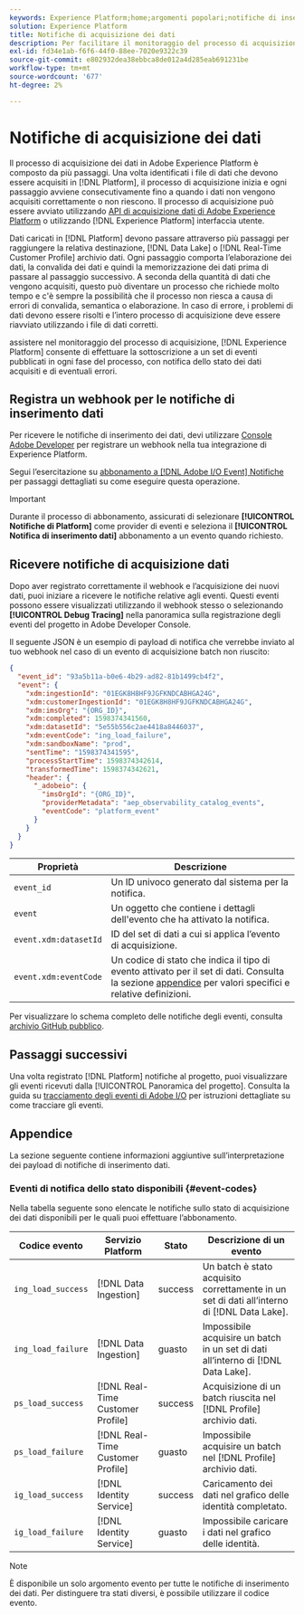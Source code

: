 ```yaml
---
keywords: Experience Platform;home;argomenti popolari;notifiche di inserimento dati;notifiche;eventi di sottoscrizione;eventi di stato di inserimento dati;eventi di stato;sottoscrizione;notifiche di stato;
solution: Experience Platform
title: Notifiche di acquisizione dei dati
description: Per facilitare il monitoraggio del processo di acquisizione, Adobe Experience Platform consente di abbonarsi a un set di eventi pubblicati in ogni fase del processo, notificandovi lo stato dei dati acquisiti ed eventuali errori.
exl-id: fd34e1ab-f6f6-44f0-88ee-7020e9322c39
source-git-commit: e802932dea38ebbca8de012a4d285eab691231be
workflow-type: tm+mt
source-wordcount: '677'
ht-degree: 2%

---
```


# Notifiche di acquisizione dei dati

Il processo di acquisizione dei dati in Adobe Experience Platform è composto da più passaggi. Una volta identificati i file di dati che devono essere acquisiti in [!DNL Platform], il processo di acquisizione inizia e ogni passaggio avviene consecutivamente fino a quando i dati non vengono acquisiti correttamente o non riescono. Il processo di acquisizione può essere avviato utilizzando [API di acquisizione dati di Adobe Experience Platform](https://www.adobe.io/experience-platform-apis/references/data-ingestion/) o utilizzando [!DNL Experience Platform] interfaccia utente.

Dati caricati in [!DNL Platform] devono passare attraverso più passaggi per raggiungere la relativa destinazione, [!DNL Data Lake] o [!DNL Real-Time Customer Profile] archivio dati. Ogni passaggio comporta l’elaborazione dei dati, la convalida dei dati e quindi la memorizzazione dei dati prima di passare al passaggio successivo. A seconda della quantità di dati che vengono acquisiti, questo può diventare un processo che richiede molto tempo e c&#39;è sempre la possibilità che il processo non riesca a causa di errori di convalida, semantica o elaborazione. In caso di errore, i problemi di dati devono essere risolti e l’intero processo di acquisizione deve essere riavviato utilizzando i file di dati corretti.

assistere nel monitoraggio del processo di acquisizione, [!DNL Experience Platform] consente di effettuare la sottoscrizione a un set di eventi pubblicati in ogni fase del processo, con notifica dello stato dei dati acquisiti e di eventuali errori.

## Registra un webhook per le notifiche di inserimento dati

Per ricevere le notifiche di inserimento dei dati, devi utilizzare [Console Adobe Developer](https://www.adobe.com/go/devs_console_ui) per registrare un webhook nella tua integrazione di Experience Platform.

Segui l’esercitazione su [abbonamento a [!DNL Adobe I/O Event] Notifiche](../../observability/alerts/subscribe.md) per passaggi dettagliati su come eseguire questa operazione.

>[!IMPORTANT]
>
>Durante il processo di abbonamento, assicurati di selezionare **[!UICONTROL Notifiche di Platform]** come provider di eventi e seleziona il **[!UICONTROL Notifica di inserimento dati]** abbonamento a un evento quando richiesto.

## Ricevere notifiche di acquisizione dati

Dopo aver registrato correttamente il webhook e l’acquisizione dei nuovi dati, puoi iniziare a ricevere le notifiche relative agli eventi. Questi eventi possono essere visualizzati utilizzando il webhook stesso o selezionando **[!UICONTROL Debug Tracing]** nella panoramica sulla registrazione degli eventi del progetto in Adobe Developer Console.

Il seguente JSON è un esempio di payload di notifica che verrebbe inviato al tuo webhook nel caso di un evento di acquisizione batch non riuscito:

```json
{
  "event_id": "93a5b11a-b0e6-4b29-ad82-81b1499cb4f2",
  "event": {
    "xdm:ingestionId": "01EGK8H8HF9JGFKNDCABHGA24G",
    "xdm:customerIngestionId": "01EGK8H8HF9JGFKNDCABHGA24G",
    "xdm:imsOrg": "{ORG_ID}",
    "xdm:completed": 1598374341560,
    "xdm:datasetId": "5e55b556c2ae4418a8446037",
    "xdm:eventCode": "ing_load_failure",
    "xdm:sandboxName": "prod",
    "sentTime": "1598374341595",
    "processStartTime": 1598374342614,
    "transformedTime": 1598374342621,
    "header": {
      "_adobeio": {
        "imsOrgId": "{ORG_ID}",
        "providerMetadata": "aep_observability_catalog_events",
        "eventCode": "platform_event"
      }
    }
  }
}
```

| Proprietà | Descrizione |
| --- | --- |
| `event_id` | Un ID univoco generato dal sistema per la notifica. |
| `event` | Un oggetto che contiene i dettagli dell&#39;evento che ha attivato la notifica. |
| `event.xdm:datasetId` | ID del set di dati a cui si applica l’evento di acquisizione. |
| `event.xdm:eventCode` | Un codice di stato che indica il tipo di evento attivato per il set di dati. Consulta la sezione [appendice](#event-codes) per valori specifici e relative definizioni. |

Per visualizzare lo schema completo delle notifiche degli eventi, consulta [archivio GitHub pubblico](https://github.com/adobe/xdm/blob/master/schemas/notifications/ingestion.schema.json).

## Passaggi successivi

Una volta registrato [!DNL Platform] notifiche al progetto, puoi visualizzare gli eventi ricevuti dalla [!UICONTROL Panoramica del progetto]. Consulta la guida su [tracciamento degli eventi di Adobe I/O](https://www.adobe.io/apis/experienceplatform/events/docs.html#!adobedocs/adobeio-events/master/support/tracing.md) per istruzioni dettagliate su come tracciare gli eventi.

## Appendice

La sezione seguente contiene informazioni aggiuntive sull’interpretazione dei payload di notifiche di inserimento dati.

### Eventi di notifica dello stato disponibili {#event-codes}

Nella tabella seguente sono elencate le notifiche sullo stato di acquisizione dei dati disponibili per le quali puoi effettuare l’abbonamento.

| Codice evento | Servizio Platform | Stato | Descrizione di un evento |
| --- | ---------------- | ------ | ----------------- |
| `ing_load_success` | [!DNL Data Ingestion] | success | Un batch è stato acquisito correttamente in un set di dati all’interno di [!DNL Data Lake]. |
| `ing_load_failure` | [!DNL Data Ingestion] | guasto | Impossibile acquisire un batch in un set di dati all’interno di [!DNL Data Lake]. |
| `ps_load_success` | [!DNL Real-Time Customer Profile] | success | Acquisizione di un batch riuscita nel [!DNL Profile] archivio dati. |
| `ps_load_failure` | [!DNL Real-Time Customer Profile] | guasto | Impossibile acquisire un batch nel [!DNL Profile] archivio dati. |
| `ig_load_success` | [!DNL Identity Service] | success | Caricamento dei dati nel grafico delle identità completato. |
| `ig_load_failure` | [!DNL Identity Service] | guasto | Impossibile caricare i dati nel grafico delle identità. |

>[!NOTE]
>
>È disponibile un solo argomento evento per tutte le notifiche di inserimento dei dati. Per distinguere tra stati diversi, è possibile utilizzare il codice evento.
